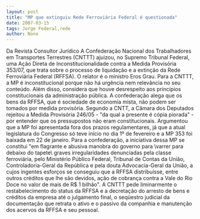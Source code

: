 ```yaml
---
layout: post
title: "MP que extinguiu Rede Ferroviária Federal é questionada"
date: 2007-03-15
tags: Jorge Federal,rede
author: None
---
```

Da Revista Consultor Jurídico
A Confederação Nacional dos Trabalhadores em Transportes Terrestres (CNTTT) ajuizou, no Supremo Tribunal Federal, uma Ação Direta de Inconstitucionalidade contra a Medida Provisória 353/07, que trata sobre o processo de liquidação e a extinção da Rede Ferroviária Federal (RFFSA). O relator é o ministro Eros Grau.
Para a CNTTT, a MP é inconstitucional porque não há urgência nem relevância no seu conteúdo. Além disso, considera que houve desrespeito aos princípios constitucionais da administração pública. A confederação alega que os bens da RFFSA, que é sociedade de economia mista, não podem ser tomados por medida provisória.
Segundo a CNTT, a Câmara dos Deputados rejeitou a Medida Provisória 246/05 - \"da qual a presente é cópia piorada\" - por entender que os pressupostos não eram constitucionais. Argumentou que a MP foi apresentada fora dos prazos regulamentares, já que a atual legislatura do Congresso só teve início no dia 1º de fevereiro e a MP 353 foi baixada em 22 de janeiro.
Para a confederação, a iniciativa dessa MP se constitui \"em flagrante e abusiva manobra do governo para \varrer para debaixo do tapete\ graves irregularidades denunciadas pela classe ferroviária, pelo Ministério Público Federal, Tribunal de Contas da União, Controladoria-Geral da República e pela douta Advocacia-Geral da União, a cujos ingentes esforços se conseguiu que a RFFSA distribuísse, entre outros créditos que lhe são devidos, ação de cobrança contra a Vale do Rio Doce no valor de mais de R$ 1 bilhão\".
A CNTTT pede liminarmente o restabelecimento do status da RFFSA e a decretação do arresto de bens e créditos da empresa até o julgamento final, o seqüestro judicial da documentação que retrata o ativo e o passivo da companhia e manutenção dos acervos da RFFSA e seu pessoal. 